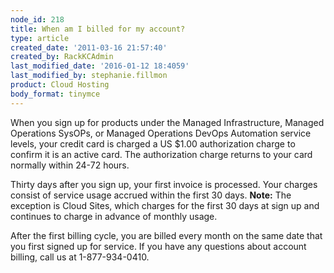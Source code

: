 ```yaml
---
node_id: 218
title: When am I billed for my account?
type: article
created_date: '2011-03-16 21:57:40'
created_by: RackKCAdmin
last_modified_date: '2016-01-12 18:4059'
last_modified_by: stephanie.fillmon
product: Cloud Hosting
body_format: tinymce
---
```


When you sign up for products under the Managed Infrastructure, Managed
Operations SysOPs, or Managed Operations DevOps Automation service
levels, your credit card is charged a US \$1.00 authorization charge to
confirm it is an active card. The authorization charge returns to your
card normally within 24-72 hours.

Thirty days after you sign up, your first invoice is processed. Your
charges consist of service usage accrued within the first 30 days.
**Note:** The exception is Cloud Sites, which charges for the first 30
days at sign up and continues to charge in advance of monthly usage.

After the first billing cycle, you are billed every month on the same
date that you first signed up for service. If you have any questions
about account billing, call us at 1-877-934-0410.

